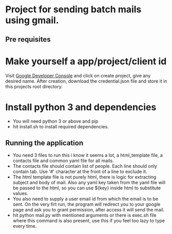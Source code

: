 # Project for sending batch mails using gmail.
## Pre requisites
# Make yourself a app/project/client id
Visit [Google Developer Console](https://console.developers.google.com/flows/enableapi?apiid=gmail&pli=1) and click on create project, give any desired name. After creation, download the credential.json file and store it in this projects root directory.
# Install python 3 and dependencies
- You will need python 3 or above and pip
- hit install.sh to install required dependencies.

## Running the application
- You need 3 files to run this i know it seems a lot, a html_template file, a contacts file and common yaml file for all mails.
- The contacts file should contain list of people. Each line should only contain <name>tab<emailid>. Use '#' character at the front of a line to exclude it.
- The html template file is not purely html, there is logic for extracting subject and body of mail. Also any yaml key taken from the yaml file will be passed to the html, so you can use ${key} inside html to substitute values.
- You also need to supply a user email id from which the email is to be sent. On the very firt run, the program will redirect you to your google page and ask you to grant permission, after access it will send the mail.
- hit python mail.py with mentioned arguments or there is exec.sh file where this command is also present, use this if you feel too lazy to type every time.
